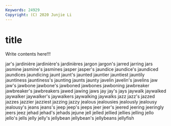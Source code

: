 ```yaml
---
Keywords: 24929
Copyright: (C) 2020 Junjie Li
---
```


# title

Write contents here!!!

jar's 
jardinière 
jardinière's 
jardinières 
jargon 
jargon's 
jarred 
jarring 
jars 
jasmine
jasmine's 
jasmines 
jasper 
jasper's 
jaundice 
jaundice's 
jaundiced 
jaundices 
jaundicing 
jaunt
jaunt's 
jaunted 
jauntier 
jauntiest 
jauntily 
jauntiness 
jauntiness's 
jaunting 
jaunts 
jaunty
javelin 
javelin's 
javelins 
jaw 
jaw's 
jawbone 
jawbone's 
jawboned 
jawbones 
jawboning
jawbreaker 
jawbreaker's 
jawbreakers 
jawed 
jawing 
jaws 
jay 
jay's 
jays 
jaywalk
jaywalked 
jaywalker 
jaywalker's 
jaywalkers 
jaywalking 
jaywalks 
jazz 
jazz's 
jazzed 
jazzes
jazzier 
jazziest 
jazzing 
jazzy 
jealous 
jealousies 
jealously 
jealousy 
jealousy's 
jeans
jeans's 
jeep 
jeep's 
jeeps 
jeer 
jeer's 
jeered 
jeering 
jeeringly 
jeers
jeez 
jehad 
jehad's 
jehads 
jejune 
jell 
jelled 
jellied 
jellies 
jelling
jello 
jello's 
jells 
jelly 
jelly's 
jellybean 
jellybean's 
jellybeans 
jellyfish 
